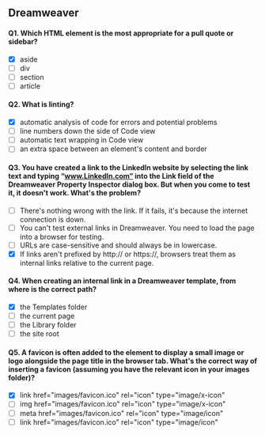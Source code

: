 ## Dreamweaver

#### Q1. Which HTML element is the most appropriate for a pull quote or sidebar?

- [x] aside
- [ ] div
- [ ] section
- [ ] article

#### Q2. What is linting?

- [x] automatic analysis of code for errors and potential problems
- [ ] line numbers down the side of Code view
- [ ] automatic text wrapping in Code view
- [ ] an extra space between an element's content and border

#### Q3. You have created a link to the LinkedIn website by selecting the link text and typing “www.LinkedIn.com” into the Link field of the Dreamweaver Property Inspector dialog box. But when you come to test it, it doesn't work. What's the problem?

- [ ] There's nothing wrong with the link. If it fails, it's because the internet connection is down.
- [ ] You can't test external links in Dreamweaver. You need to load the page into a browser for testing.
- [ ] URLs are case-sensitive and should always be in lowercase.
- [x] If links aren't prefixed by http:// or https://, browsers treat them as internal links relative to the current page.

#### Q4. When creating an internal link in a Dreamweaver template, from where is the correct path?

- [x] the Templates folder
- [ ] the current page
- [ ] the Library folder
- [ ] the site root

#### Q5. A favicon is often added to the <head> element to display a small image or logo alongside the page title in the browser tab. What's the correct way of inserting a favicon (assuming you have the relevant icon in your images folder)?

- [x] link href="images/favicon.ico" rel="icon" type="image/x-icon"
- [ ] img href="images/favicon.ico" rel="icon" type="image/x-icon"
- [ ] meta href="images/favicon.ico" rel="icon" type="image/icon"
- [ ] link href="images/favicon.ico" rel="icon" type="image/icon"
